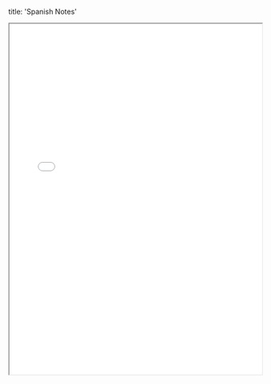 title: 'Spanish Notes'

<iframe src="./note.pdf" width="100%" height="700px">This browser does not support pdfs</iframe>
